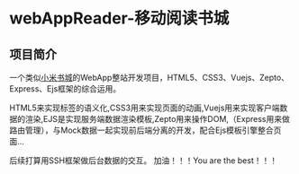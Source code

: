 # webAppReader-移动阅读书城

## 项目简介
一个类似[小米书城](http:dushu.xiaomi.com/)的WebApp整站开发项目，HTML5、CSS3、Vuejs、Zepto、Express、Ejs框架的综合运用。

HTML5来实现标签的语义化,CSS3用来实现页面的动画,Vuejs用来实现客户端数据的渲染,EJS是实现服务端数据渲染模板,Zepto用来操作DOM,（Express用来做路由管理），与Mock数据一起实现前后端分离的开发，配合Ejs模板引擎整合页面...

后续打算用SSH框架做后台数据的交互。
加油！！！You are the best！！！